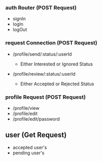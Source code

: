 ### auth Router (POST Request)

- signIn
- logIn
- logOut

### request Connection (POST Request)

* /profile/send/:status/:userId
  - Either Interested or Ignored Status

* /profile/review/:status/:userId
  - Either Accepted or Rejected Status

### profile Request (POST Request)

- /profile/view
- /profile/edit
- /profile/edit/password


## user (Get Request)

- accepted user's
- pending user's